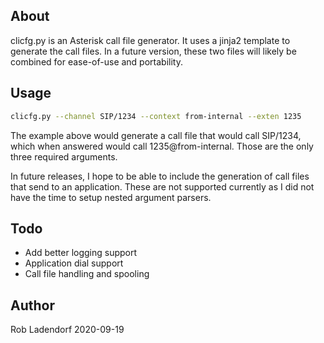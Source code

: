 ## About
clicfg.py is an Asterisk call file generator. It uses a jinja2 template to generate the call files.
In a future version, these two files will likely be combined for ease-of-use and portability.

## Usage
```sh
clicfg.py --channel SIP/1234 --context from-internal --exten 1235
```

The example above would generate a call file that would call SIP/1234, which when answered would
call 1235@from-internal. Those are the only three required arguments.

In future releases, I hope to be able to include the generation of call files that send to an application.
These are not supported currently as I did not have the time to setup nested argument parsers.

## Todo
- Add better logging support
- Application dial support
- Call file handling and spooling

## Author
Rob Ladendorf 2020-09-19
